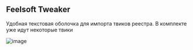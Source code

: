 ## Feelsoft Tweaker

Удобная текстовая оболочка для импорта твиков реестра. В комплекте уже идут некоторые твики

![image](https://user-images.githubusercontent.com/17731587/162635263-7a770106-e150-43a7-a91a-84f59c00cea7.png)

